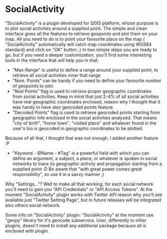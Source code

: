 # SocialActivity
"SocialActivity" is a plugin developed for QGIS platform, whose purpose is to plot social activities around a supplied point.
The simple and clean interface gives all the features to retrieve geopoints and plot them on your map. 
All you need to do is to point your favourite place on the map ( "SocialActivity" automatically will catch map coordinates using WGS84 standard) and click on "OK" button ;) 
In two simple steps you are ready to go, but if you need a deeper customization, you'll find some interesting tools in the interface that will help you in that:
- "Max-Range" is useful to define a range around your supplied point, to retrieve all social activities inner that range
- "Num. Points" can be handy if you need to define your favourite number of geopoints to plot.
- "Real Points" flag is used to retrieve proper geographic coordinates from social activities. Keep in mind that just 2-4% of all social activities have real geographic coordinates enclosed, reason why I thought that it was handy to have also geocoded points feature.
- "Decoded Points" flag is used to retrieve geocoded points starting from geographic info enclosed in the social activities analyzed. That means "city of birth", "home town", "visited place" and whatever found in the user's bio is geocoded in geographic coordinates to be plotted.

Because of all that, I thought that was not enough, I added another feature :P
- "Keyword - @Name - #Tag" is a powerful field with which you can define an argument, a subject, a place, or whatever is spoken in social networks to trace its geographic activity and propagation starting from a supplied point :D Be aware that "with great power comes great responsibility", so use it in a savvy manner ;)

Why "Settings..."?
Well to make all that working, for each social network you'll need to gain you "API Credentials" or "API Access Tokens". At the moment "SocialActivity" plugin works with Twitter API reason why you'll see available just "Twitter Setting Page", but in future releases will be integrated also others social network.

Some info on "SocialActivity" plugin: 
"SocialActivity" at the moment use "geopy" library for it's geocode subservice. User, differently to other plugins, doesn't need to install any additional package because all is enclosed with plugin.


